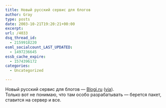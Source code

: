 ```yaml
---
title: Новый русский сервис для блогов
author: Gray
type: posts
date: 2003-10-21T19:20:21+00:00
excerpt:
url: /4033
dsq_thread_id:
  - 2159918220
esml_socialcount_LAST_UPDATED:
  - 1497236645
essb_cache_expire:
  - 1574396172
categories:
  - Uncategorized

---
```








Новый русский сервис для блогов &#8212; <a href="http://blogi.ru/" target="_blank">Blogi.ru</a> (<a href="http://deniskin.webplanet.ru/archives/2003/10/21/blogiru.html" target="_blank">via</a>).  
Только вот не понимаю, что там особо разрабатывать &#8212; берется пакет, ставится на сервер и все.
